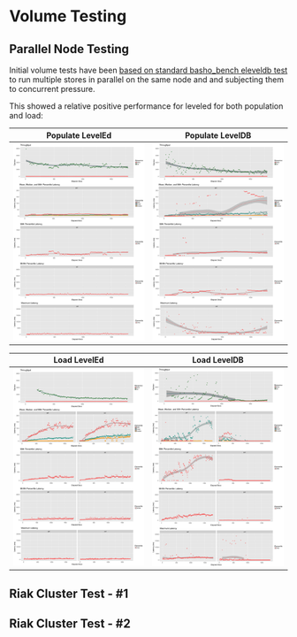 # Volume Testing

## Parallel Node Testing

Initial volume tests have been [based on standard basho_bench eleveldb test](../test/volume/single_node/examples) to run multiple stores in parallel on the same node and and subjecting them to concurrent pressure. 

This showed a relative positive performance for leveled for both population and load:

Populate LevelEd             |  Populate LevelDB
:-------------------------:|:-------------------------:
![](../test/volume/single_node/output/leveled_pop.png "LevelEd - Populate")  |  ![](../test/volume/single_node/output/leveldb_pop.png "LevelDB - Populate")

Load LevelEd             |  Load LevelDB
:-------------------------:|:-------------------------:
![](../test/volume/single_node/output/leveled_load.png "LevelEd - Populate")  |  ![](../test/volume/single_node/output/leveldb_load.png "LevelDB - Populate")


## Riak Cluster Test - #1



## Riak Cluster Test - #2


